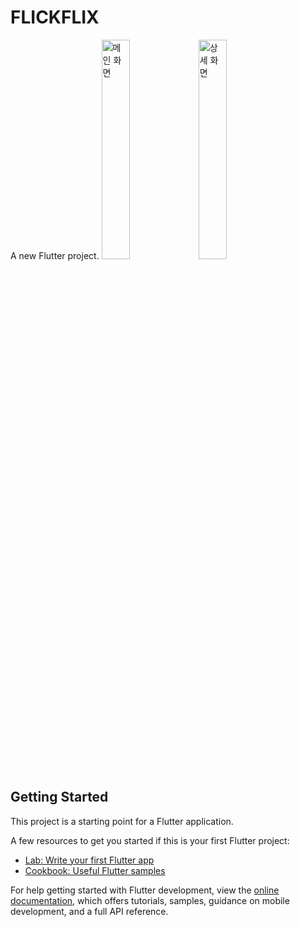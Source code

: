 # FLICKFLIX

A new Flutter project.
<img src = "https://github.com/user-attachments/assets/bfe42d1a-5d7b-446d-865c-d94d48dcd11d"
alt = "메인 화면" style="width:30%; height:auto;">
<img src = "https://github.com/user-attachments/assets/6d0b7866-a4e1-40c7-911f-481a5f2381a4"
alt = "상세 화면" style="width:30%; height:auto;">

## Getting Started

This project is a starting point for a Flutter application.

A few resources to get you started if this is your first Flutter project:

- [Lab: Write your first Flutter app](https://docs.flutter.dev/get-started/codelab)
- [Cookbook: Useful Flutter samples](https://docs.flutter.dev/cookbook)

For help getting started with Flutter development, view the
[online documentation](https://docs.flutter.dev/), which offers tutorials,
samples, guidance on mobile development, and a full API reference.
